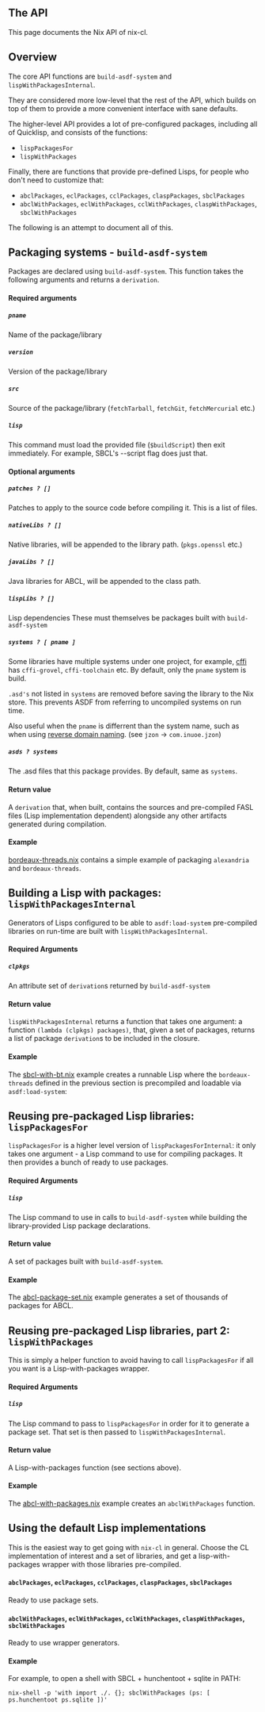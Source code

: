 ## The API

This page documents the Nix API of nix-cl.

## Overview

The core API functions are `build-asdf-system` and
`lispWithPackagesInternal`.

They are considered more low-level that the rest of the API, which
builds on top of them to provide a more convenient interface with sane
defaults.

The higher-level API provides a lot of pre-configured packages,
including all of Quicklisp, and consists of the functions:

- `lispPackagesFor`
- `lispWithPackages`

Finally, there are functions that provide pre-defined Lisps, for
people who don't need to customize that:

- `abclPackages`, `eclPackages`, `cclPackages`, `claspPackages`, `sbclPackages`
- `abclWithPackages`, `eclWithPackages`, `cclWithPackages`, `claspWithPackages`, `sbclWithPackages`

The following is an attempt to document all of this.

## Packaging systems - `build-asdf-system`

Packages are declared using `build-asdf-system`. This function takes
the following arguments and returns a `derivation`.

#### Required arguments

##### `pname`
Name of the package/library

##### `version`
Version of the package/library

##### `src`
Source of the package/library (`fetchTarball`, `fetchGit`, `fetchMercurial` etc.)

##### `lisp`
This command must load the provided file (`$buildScript`) then exit
immediately. For example, SBCL's --script flag does just that.

#### Optional arguments

##### `patches ? []`

Patches to apply to the source code before compiling it. This is a
list of files.

##### `nativeLibs ? []`

Native libraries, will be appended to the library
path. (`pkgs.openssl` etc.)

##### `javaLibs ? []`

Java libraries for ABCL, will be appended to the class path.

##### `lispLibs ? []`

Lisp dependencies These must themselves be packages built with
`build-asdf-system`

##### `systems ? [ pname ]`

Some libraries have multiple systems under one project, for example,
[cffi] has `cffi-grovel`, `cffi-toolchain` etc.  By default, only the
`pname` system is build.

`.asd's` not listed in `systems` are removed before saving the library
to the Nix store. This prevents ASDF from referring to uncompiled
systems on run time.

Also useful when the `pname` is differrent than the system name, such
as when using [reverse domain naming]. (see `jzon` ->
`com.inuoe.jzon`)

[cffi]: https://cffi.common-lisp.dev/
[reverse domain naming]: https://en.wikipedia.org/wiki/Reverse_domain_name_notation

##### `asds ? systems`

The .asd files that this package provides. By default, same as
`systems`.

#### Return value

A `derivation` that, when built, contains the sources and pre-compiled
FASL files (Lisp implementation dependent) alongside any other
artifacts generated during compilation.

#### Example

[bordeaux-threads.nix] contains a simple example of packaging
`alexandria` and `bordeaux-threads`.

[bordeaux-threads.nix]: /examples/bordeaux-threads.nix

## Building a Lisp with packages: `lispWithPackagesInternal`

Generators of Lisps configured to be able to `asdf:load-system`
pre-compiled libraries on run-time are built with
`lispWithPackagesInternal`.

#### Required Arguments

##### `clpkgs`

An attribute set of `derivation`s returned by `build-asdf-system`

#### Return value

`lispWithPackagesInternal` returns a function that takes one argument:
a function `(lambda (clpkgs) packages)`, that, given a set of
packages, returns a list of package `derivation`s to be included in
the closure.

#### Example

The [sbcl-with-bt.nix] example creates a runnable Lisp where the
`bordeaux-threads` defined in the previous section is precompiled and
loadable via `asdf:load-system`:

[sbcl-with-bt.nix]: /examples/sbcl-with-bt.nix

## Reusing pre-packaged Lisp libraries: `lispPackagesFor`

`lispPackagesFor` is a higher level version of
`lispPackagesForInternal`: it only takes one argument - a Lisp command
to use for compiling packages. It then provides a bunch of ready to
use packages.

#### Required Arguments

##### `lisp`

The Lisp command to use in calls to `build-asdf-system` while building
the library-provided Lisp package declarations.

#### Return value

A set of packages built with `build-asdf-system`.

#### Example

The [abcl-package-set.nix] example generates a set of thousands of packages for ABCL.

[abcl-package-set.nix]: /examples/abcl-package-set.nix

## Reusing pre-packaged Lisp libraries, part 2: `lispWithPackages`

This is simply a helper function to avoid having to call
`lispPackagesFor` if all you want is a Lisp-with-packages wrapper.

#### Required Arguments

##### `lisp`

The Lisp command to pass to `lispPackagesFor` in order for it to
generate a package set. That set is then passed to
`lispWithPackagesInternal`.

#### Return value

A Lisp-with-packages function (see sections above).

#### Example

The [abcl-with-packages.nix] example creates an `abclWithPackages` function.

[abcl-with-packages.nix]: /examples/abcl-with-packages.nix

## Using the default Lisp implementations

This is the easiest way to get going with `nix-cl` in general. Choose
the CL implementation of interest and a set of libraries, and get a
lisp-with-packages wrapper with those libraries pre-compiled.

#### `abclPackages`, `eclPackages`, `cclPackages`, `claspPackages`, `sbclPackages`

Ready to use package sets.

#### `abclWithPackages`, `eclWithPackages`, `cclWithPackages`, `claspWithPackages`, `sbclWithPackages`

Ready to use wrapper generators.

#### Example

For example, to open a shell with SBCL + hunchentoot + sqlite in PATH:
```
nix-shell -p 'with import ./. {}; sbclWithPackages (ps: [ ps.hunchentoot ps.sqlite ])'
```
